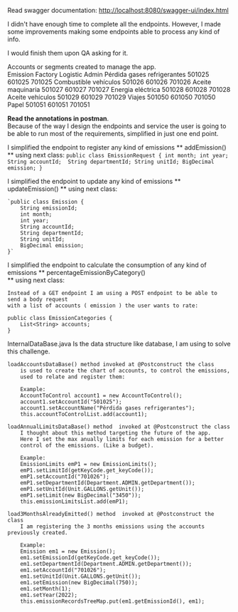 Read swagger documentation: 
[http://localhost:8080/swagger-ui/index.html](http://localhost:8080/swagger-ui/index.html)

I didn't have enough time to complete all the endpoints. However, I made some improvements 
making some endpoints able to process any kind of info.

I would finish them upon QA asking for it.

Accounts or segments created to manage the app.    
Emission	               Factory	Logistic    Admin
Pérdida gases refrigerantes	501025	601025	    701025
Combustible vehículos	    501026	601026	    701026
Aceite maquinaria	        501027	601027	    701027
Energia eléctrica	        501028	601028	    701028
Aceite vehículos	        501029	601029	    701029
Viajes	                    501050	601050	    701050
Papel	                    501051	601051	    701051

**Read the annotations in postman**.  
Because of the way I design the endpoints and service the
user is going to be able to run most of the requirements, simplified in just one
end point.

I simplified the endpoint to register any kind of emissions ** addEmission()  ** using next class:
    `public class EmissionRequest {
        int month;
        int year;
        String accountId; 
        String departmentId;
        String unitId;
        BigDecimal emission;
    }`

I simplified the endpoint to update any kind of emissions ** updateEmission()  ** using next class:

    `public class Emission {
        String emissionId;
        int month;
        int year;
        String accountId;
        String departmentId;
        String unitId;
        BigDecimal emission;
    }`

I simplified the endpoint to calculate the consumption of any kind of emissions ** percentageEmissionByCategory()  
** using next class:

    Instead of a GET endpoint I am using a POST endpoint to be able to send a body request
    with a list of accounts ( emission ) the user wants to rate: 

    public class EmissionCategories {
        List<String> accounts;
    }



InternalDataBase.java
    Is the data structure like database, I am using to solve this challenge.

    loadAccountsDataBase() method invoked at @Postconstruct the class
        is used to create the chart of accounts, to control the emissions, 
        used to relate and register them:

        Example:
        AccountToControl account1 = new AccountToControl();
        account1.setAccountId("501025");
        account1.setAccountName("Pérdida gases refrigerantes");
        this.accountToControlList.add(account1);
    
    loadAnnualLimitsDataBase() method  invoked at @Postconstruct the class
        I thought about this method targeting the future of the app.
        Here I set the max anually limits for each emission for a better
        control of the emissions. (Like a budget).

        Example:
        EmissionLimits emP1 = new EmissionLimits();
        emP1.setLimitId(getKeyCode.get_keyCode());
        emP1.setAccountId("701026");
        emP1.setDepartmentId(Department.ADMIN.getDepartment());
        emP1.setUnitId(Unit.GALLONS.getUnit());
        emP1.setLimit(new BigDecimal("3450"));
        this.emissionLimitsList.add(emP1);

    load3MonthsAlreadyEmitted() method  invoked at @Postconstruct the class
        I am registering the 3 months emissions using the accounts previously created.

        Example:
        Emission em1 = new Emission();
        em1.setEmissionId(getKeyCode.get_keyCode());
        em1.setDepartmentId(Department.ADMIN.getDepartment());
        em1.setAccountId("701026");
        em1.setUnitId(Unit.GALLONS.getUnit());
        em1.setEmission(new BigDecimal(750));
        em1.setMonth(1);
        em1.setYear(2022);
        this.emissionRecordsTreeMap.put(em1.getEmissionId(), em1);

